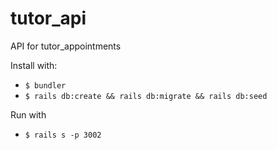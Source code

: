 # tutor_api
API for tutor_appointments

Install with:

- `$ bundler`
- `$ rails db:create && rails db:migrate && rails db:seed`

Run with

- `$ rails s -p 3002`
